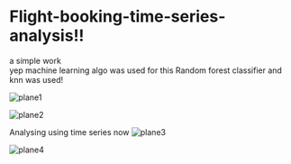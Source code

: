 # Flight-booking-time-series-analysis!! 
a simple work \
yep
machine learning algo was used for this
Random forest classifier and knn was used!

![plane1](https://user-images.githubusercontent.com/73397927/151483176-32c7185e-f4df-4964-9d80-720d1c94390f.jpg)


![plane2](https://user-images.githubusercontent.com/73397927/151483201-1d25f92a-ee9a-46c7-be23-9a9ceb61995e.jpg)

Analysing using time series now
![plane3](https://user-images.githubusercontent.com/73397927/151746536-6a0e57d1-0af6-465b-996e-486fec1fa886.jpg)


![plane4](https://user-images.githubusercontent.com/73397927/151924924-7f9dbb25-d7e0-45af-9cb4-69f610c1bc74.jpg)
